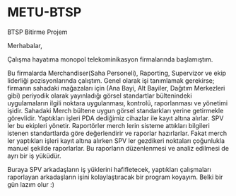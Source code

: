 # METU-BTSP
BTSP Bitirme Projem

Merhabalar,

Çalışma hayatıma monopol telekominikasyon firmalarında başlamıştım.

Bu firmalarda Merchandiser(Saha Personeli), Raporting, Supervizor ve ekip liderliği pozisyonlarında çalıştım. Genel olarak işi tanımlamak gerekirse; firmanın sahadaki mağazaları için (Ana Bayi, Alt Bayiler, Dağıtım Merkezleri gibi) periyodik olarak yayınladığı görsel standartlar bültenindeki uygulamaların ilgili noktara uygulanması, kontrolü, raporlanması ve yönetimi işidir. Sahadaki Merch bültene uygun görsel standarkları yerine getirmekle görevlidir. Yaptıkları işleri PDA dediğimiz cihazlar ile kayıt altına alırlar. SPV ler bu ekipleri yönetir. Raportörler merch lerin sisteme attıkları bilgileri istenen standartlarda göre değerlendirir ve raporlar hazırlarlar. Fakat merch ler yaptıkları işleri kayıt altına alırken SPV ler gezdikeri noktaları çoğunlukla manuel şekilde raporlarlar. Bu raporların düzenlenmesi ve analiz edilmesi de ayrı bir iş yüküdür. 

Buraya SPV arkadaşların iş yüklerini hafifletecek, yaptıkları çalışmaları raporlayan arkadaşların işini kolaylaştıracak bir program koyayım. Belki bir gün lazım olur :)
